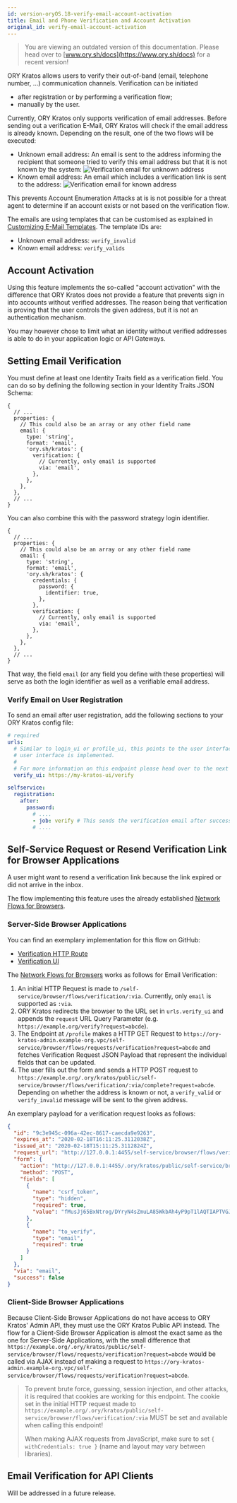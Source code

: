```yaml
---
id: version-oryOS.18-verify-email-account-activation
title: Email and Phone Verification and Account Activation
original_id: verify-email-account-activation
---
```


> You are viewing an outdated version of this documentation. Please head over
> to [www.ory.sh/docs](https://www.ory.sh/docs) for a recent version!

ORY Kratos allows users to verify their out-of-band (email, telephone number,
...) communication channels. Verification can be initiated

- after registration or by performing a verification flow;
- manually by the user.

Currently, ORY Kratos only supports verification of email addresses. Before
sending out a verification E-Mail, ORY Kratos will check if the email address is
already known. Depending on the result, one of the two flows will be executed:

- Unknown email address: An email is sent to the address informing the recipient
  that someone tried to verify this email address but that it is not known by
  the system:
  ![Verification email for unknown address](assets/images/kratos/email-verify-unknown.png)
- Known email address: An email which includes a verification link is sent to
  the address:
  ![Verification email for known address](assets/images/kratos/email-verify-known.png)

This prevents Account Enumeration Attacks at is is not possible for a threat
agent to determine if an account exists or not based on the verification flow.

The emails are using templates that can be customised as explained in
[Customizing E-Mail Templates](../../concepts/email-sms.md#templates). The
template IDs are:

- Unknown email address: `verify_invalid`
- Known email address: `verify_valids`

## Account Activation

Using this feature implements the so-called "account activation" with the
difference that ORY Kratos does not provide a feature that prevents sign in into
accounts without verified addresses. The reason being that verification is
proving that the user controls the given address, but it is not an
authentication mechanism.

You may however chose to limit what an identity without verified addresses is
able to do in your application logic or API Gateways.

## Setting Email Verification

You must define at least one Identity Traits field as a verification field. You
can do so by defining the following section in your Identity Traits JSON Schema:

```json5
{
  // ...
  properties: {
    // This could also be an array or any other field name
    email: {
      type: 'string',
      format: 'email',
      'ory.sh/kratos': {
        verification: {
          // Currently, only email is supported
          via: 'email',
        },
      },
    },
  },
  // ...
}
```

You can also combine this with the password strategy login identifier.

```json5
{
  // ...
  properties: {
    // This could also be an array or any other field name
    email: {
      type: 'string',
      format: 'email',
      'ory.sh/kratos': {
        credentials: {
          password: {
            identifier: true,
          },
        },
        verification: {
          // Currently, only email is supported
          via: 'email',
        },
      },
    },
  },
  // ...
}
```

That way, the field `email` (or any field you define with these properties) will
serve as both the login identifier as well as a verifiable email address.

### Verify Email on User Registration

To send an email after user registration, add the following sections to your ORY
Kratos config file:

```yaml
# required
urls:
  # Similar to login_ui or profile_ui, this points to the user interface where the verificaiton
  # user interface is implemented.
  #
  # For more information on this endpoint please head over to the next section
  verify_ui: https://my-kratos-ui/verify

selfservice:
  registration:
    after:
      password:
        # ....
        - job: verify # This sends the verification email after successful registration
        # ....
```

## Self-Service Request or Resend Verification Link for Browser Applications

A user might want to resend a verification link because the link expired or did
not arrive in the inbox.

The flow implementing this feature uses the already established
[Network Flows for Browsers](index.md#network-flows-for-browsers).

### Server-Side Browser Applications

You can find an exemplary implementation for this flow on GitHub:

- [Verification HTTP Route](https://github.com/ory/kratos-selfservice-ui-node/blob/master/src/routes/verify.ts)
- [Verification UI](https://github.com/ory/kratos-selfservice-ui-node/blob/master/views/verify.hbs)

The [Network Flows for Browsers](index.md#network-flows-for-browsers) works as
follows for Email Verification:

1. An initial HTTP Request is made to
   `/self-service/browser/flows/verification/:via`. Currently, only `email` is
   supported as `:via`.
2. ORY Kratos redirects the browser to the URL set in `urls.verify_ui` and
   appends the `request` URL Query Parameter (e.g.
   `https://example.org/verify?request=abcde`).
3. The Endpoint at `/profile` makes a HTTP GET Request to
   `https://ory-kratos-admin.example-org.vpc/self-service/browser/flows/requests/verification?request=abcde`
   and fetches Verification Request JSON Payload that represent the individual
   fields that can be updated.
4. The user fills out the form and sends a HTTP POST request to
   `https://example.org/.ory/kratos/public/self-service/browser/flows/verification/:via/complete?request=abcde`.
   Depending on whether the address is known or not, a `verify_valid` or
   `verify_invalid` message will be sent to the given address.

An exemplary payload for a verification request looks as follows:

```json
{
  "id": "9c3e945c-096a-42ec-8617-caecda9e9263",
  "expires_at": "2020-02-18T16:11:25.3112038Z",
  "issued_at": "2020-02-18T15:11:25.3112824Z",
  "request_url": "http://127.0.0.1:4455/self-service/browser/flows/verification/email",
  "form": {
    "action": "http://127.0.0.1:4455/.ory/kratos/public/self-service/browser/flows/verification/email/complete?request=9c3e945c-096a-42ec-8617-caecda9e9263",
    "method": "POST",
    "fields": [
      {
        "name": "csrf_token",
        "type": "hidden",
        "required": true,
        "value": "fMusJj65BxNtrog/DYryN4sZmuLA85WkbAh4yP9pT1lAQTIAPTVGJTmmLL66Y0HEbIpKEU5gTr5qJoRXHsBoSw=="
      },
      {
        "name": "to_verify",
        "type": "email",
        "required": true
      }
    ]
  },
  "via": "email",
  "success": false
}
```

### Client-Side Browser Applications

Because Client-Side Browser Applications do not have access to ORY Kratos' Admin
API, they must use the ORY Kratos Public API instead. The flow for a Client-Side
Browser Application is almost the exact same as the one for Server-Side
Applications, with the small difference that
`https://example.org/.ory/kratos/public/self-service/browser/flows/requests/verification?request=abcde`
would be called via AJAX instead of making a request to
`https://ory-kratos-admin.example-org.vpc/self-service/browser/flows/requests/verification?request=abcde`.

> To prevent brute force, guessing, session injection, and other attacks, it is
> required that cookies are working for this endpoint. The cookie set in the
> initial HTTP request made to
> `https://example.org/.ory/kratos/public/self-service/browser/flows/verification/:via`
> MUST be set and available when calling this endpoint!
>
> When making AJAX requests from JavaScript, make sure to set
> `{ withCredentials: true }` (name and layout may vary between libraries).

## Email Verification for API Clients

Will be addressed in a future release.
